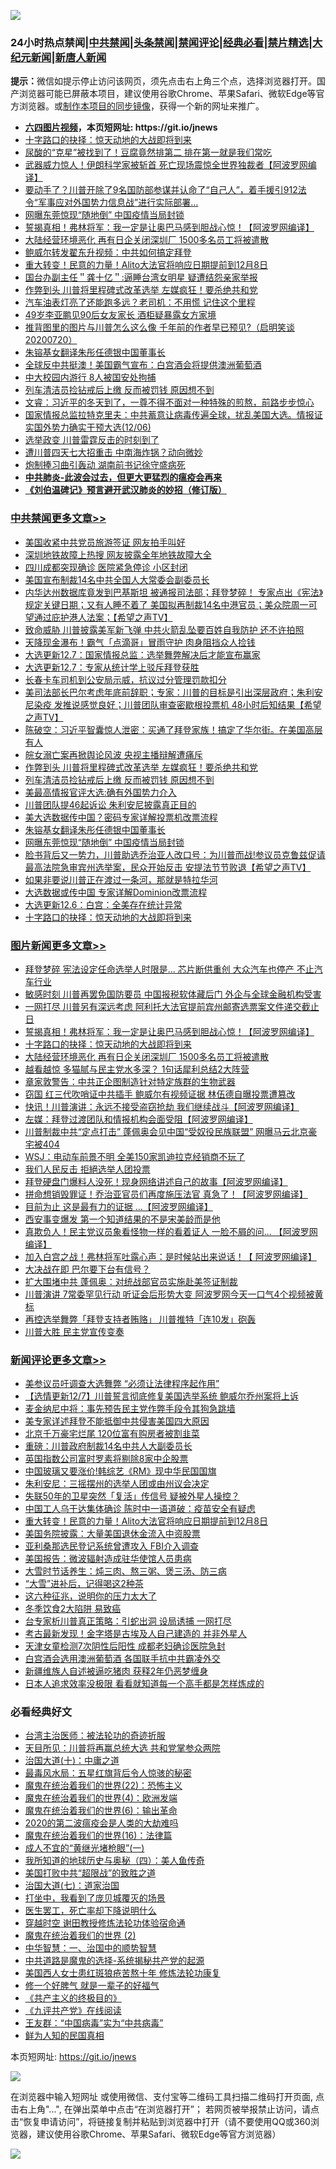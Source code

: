 ![](https://raw.githubusercontent.com/fqnews/bnews/master/64photo/fqnews-qr.jpg)

<div id="tt">
<h3>24小时热点禁闻|<a href="#%E4%B8%AD%E5%85%B1%E7%A6%81%E9%97%BB%E6%9B%B4%E5%A4%9A%E6%96%87%E7%AB%A0">中共禁闻</a>|<a href="#%E5%9B%BE%E7%89%87%E6%96%B0%E9%97%BB%E6%9B%B4%E5%A4%9A%E6%96%87%E7%AB%A0">头条禁闻</a>|<a href="#%E6%96%B0%E9%97%BB%E8%AF%84%E8%AE%BA%E6%9B%B4%E5%A4%9A%E6%96%87%E7%AB%A0">禁闻评论|<a href="#%E5%BF%85%E7%9C%8B%E7%BB%8F%E5%85%B8%E5%A5%BD%E6%96%87">经典必看|<a href="/video.md#%E7%A6%81%E7%89%87%E7%B2%BE%E9%80%89">禁片精选</a>|<a href="https://github.com/fqnews/djy/blob/master/gb/nf1351518.md#1">大纪元新闻</a>|<a href="https://github.com/fqnews/ntdtv/blob/master/gb/prog204.md#1">新唐人新闻</a></h3>
<div><b>提示：</b>微信如提示停止访问该网页，须先点击右上角三个点，选择浏览器打开。国产浏览器可能已屏蔽本项目，建议使用谷歌Chrome、苹果Safari、微软Edge等官方浏览器。或<a href="https://github.com/fqnews/bnews/blob/master/%E5%88%B6%E4%BD%9Cgit%E7%A6%81%E9%97%BB%E9%95%9C%E5%83%8F.md">制作本项目的同步镜像</a>，获得一个新的网址来推广。</div>
<ul>
<li><b><a href="http://d1.bdrive.tk/64.mp4" target="_blank">六四图片视频</a>，本页短网址: https://git.io/jnews</b></li>
<li><a href="/comments/20201207/1443483.md">十字路口的抉择：惊天动地的大战即将到来</a></li>
<li><a href="/health/20201207/1443310.md">尿酸的“克星”被找到了！豆腐竟然排第二 排在第一就是我们常吃</a></li>
<li><a href="/cnnews/20201207/1443505.md">武器威力惊人！伊朗科学家被斩首 死亡现场震惊全世界独裁者【阿波罗网编译】</a></li>
<li><a href="/comments/20201207/1443247.md">要动手了？川普开除了9名国防部参谋并认命了“自己人”，着手援引912法令“军事应对外国势力信息战”进行实际部署…</a></li>
<li><a href="/cbnews/20201207/1443583.md">网曝东莞惊现“随地倒” 中国疫情当局封锁</a></li>
<li><a href="/topimagenews/20201207/1443560.md">誓揭真相！弗林将军：我一定是让奥巴马感到胆战心惊！【阿波罗网编译】</a></li>
<li><a href="/topimagenews/20201207/1443309.md">大陆经营环境恶化 再有日企关闭深圳厂 1500多名员工将被遣散</a></li>
<li><a href="/cbnews/20201207/1443368.md">鲍威尔转发翟东升视频：中共如何搞定拜登</a></li>
<li><a href="/comments/20201207/1443691.md">重大转变！民意的力量！Alito大法官将响应日期提前到12月8日</a></li>
<li><a href="/baitai/20201207/1443466.md">国台办副主任＂龚十亿＂:逼睡台湾女明星 疑遭结怨亲家举报</a></li>
<li><a href="/cbnews/20201207/1443612.md">作弊到头 川普将里程碑式改革选举 左媒疯狂！要杀绝共和党</a></li>
<li><a href="/lifebaike/20201207/1443567.md">汽车油表灯亮了还能跑多远？老司机：不用慌 记住这个里程</a></li>
<li><a href="/yule/20201207/1443490.md">49岁李亚鹏见90后女友家长 酒柜疑暴露女方家境</a></li>
<li><a href="/bannedvideo/20201207/1443571.md">推背图里的图片与川普怎么这么像 千年前的作者早已预见?（启明笑谈20200720）</a></li>
<li><a href="/cbnews/20201207/1443596.md">朱镕基女翻译朱彤任德银中国董事长</a></li>
<li><a href="/cnnews/20201207/1443506.md">全球反中共挺澳！美国霸气宣布：白宫酒会将提供澳洲葡萄酒</a></li>
<li><a href="/cnnews/hknews/20201207/1443581.md">中大校园内游行 8人被国安处拘捕</a></li>
<li><a href="/cbnews/20201207/1443611.md">列车清洁员捡钻戒后上缴 反而被罚钱 原因想不到</a></li>
<li><a href="/bannedvideo/20201207/1443533.md">文睿：习近平的冬天到了，一尊不得不面对一种特殊的煎熬，前路步步惊心</a></li>
<li><a href="/bannedvideo/20201207/1443417.md">国家情报总监拉特克里夫：中共蓄意让病毒传遍全球，扰乱美国大选。情报证实国外势力确实干预大选(12/06)</a></li>
<li><a href="/cbnews/20201207/1443241.md">选举政变 川普雷霆反击的时刻到了</a></li>
<li><a href="/comments/20201207/1443463.md">遭川普四天七大招重击 中南海炸锅？动向微妙</a></li>
<li><a href="/cnnews/20201207/1443617.md">炮制捧习曲引轰动 湖南前书记徐守盛病死</a></li>
<li><b><a href="/comments/20200211/1275071.md" target="_blank">中共肺炎-此波会过去，但更大更猛烈的瘟疫会再来</a></b></li>
<li><b><a href="/comments/20200207/1272816.md" target="_blank">《刘伯温碑记》预言避开武汉肺炎的妙招（修订版）</a></b></li>
</ul>
</div>

<div class="catlist">
<h3><a href="/cbnews/" target="_blank">中共禁闻</a><span><a href="/cbnews/" target="_blank" rel="nofollow">更多文章>></a></span></h3>
<ul>
<li><a href="/cbnews/20201208/1443789.md" target="_blank">美国收紧中共党员旅游签证 网友拍手叫好</a></li>
<li><a href="/cbnews/20201208/1443788.md" target="_blank">深圳地铁故障上热搜 网友披露全年地铁故障大全</a></li>
<li><a href="/cbnews/20201208/1443787.md" target="_blank">四川成都突现确诊 医院紧急停诊 小区封闭</a></li>
<li><a href="/cbnews/20201208/1443771.md" target="_blank">美国宣布制裁14名中共全国人大常委会副委员长</a></li>
<li><a href="/cbnews/20201208/1443766.md" target="_blank">内华达州数据库竟发到巴基斯坦  被通报司法部；拜登梦碎！ 专家点出《宪法》规定关键日期；又有人睡不着了  美国拟再制裁14名中港官员；美众院周一可望通过庇护港人法案；【希望之声TV】</a></li>
<li><a href="/cbnews/20201208/1443744.md" target="_blank">致命威胁 川普披露美军新飞弹 中共火箭乱坠要百姓自我防护 还不许拍照</a></li>
<li><a href="/cbnews/20201208/1443743.md" target="_blank">天降现金瀑布！霸气「点滴哥」冒雨守护 肉身阻挡众人捡钱</a></li>
<li><a href="/cbnews/20201208/1443739.md" target="_blank">大选更新12.7：国家情报总监：选举舞弊解决后才能宣布赢家</a></li>
<li><a href="/cbnews/20201207/1443693.md" target="_blank">大选更新12.7：专家从统计学上驳斥拜登获胜</a></li>
<li><a href="/cbnews/20201207/1443681.md" target="_blank">长春卡车司机到公安局示威，抗议过分管理罚款扣分</a></li>
<li><a href="/cbnews/20201207/1443677.md" target="_blank">美司法部长巴尔考虑年底前辞职；专家：川普的目标是引出深层政府；朱利安尼染疫 发推说感觉良好；川普团队审查密歇根投票机 48小时后知结果【希望之声TV】</a></li>
<li><a href="/cbnews/20201207/1443676.md" target="_blank">陈破空：习近平智囊惊人泄密：买通了拜登家族！搞定了华尔街。在美国高层有人</a></li>
<li><a href="/cbnews/20201207/1443625.md" target="_blank">皖女溺亡案再掀舆论风波 央视主播辩解遭痛斥</a></li>
<li><a href="/cbnews/20201207/1443612.md" target="_blank">作弊到头 川普将里程碑式改革选举 左媒疯狂！要杀绝共和党</a></li>
<li><a href="/cbnews/20201207/1443611.md" target="_blank">列车清洁员捡钻戒后上缴 反而被罚钱 原因想不到</a></li>
<li><a href="/cbnews/20201207/1443604.md" target="_blank">美最高情报官评大选:确有外国势力介入</a></li>
<li><a href="/cbnews/20201207/1443592.md" target="_blank">川普团队提46起诉讼 朱利安尼披露真正目的</a></li>
<li><a href="/cbnews/20201207/1443593.md" target="_blank">美大选数据传中国？密码专家详解投票机改票流程</a></li>
<li><a href="/cbnews/20201207/1443596.md" target="_blank">朱镕基女翻译朱彤任德银中国董事长</a></li>
<li><a href="/cbnews/20201207/1443583.md" target="_blank">网曝东莞惊现“随地倒” 中国疫情当局封锁</a></li>
<li><a href="/cbnews/20201207/1443540.md" target="_blank">脸书背后又一势力，川普助选乔治亚人改口号：为川普而战!参议员克鲁兹促请最高法院急审宾州选举案，民众开始反击 安提法节节败退【希望之声TV】</a></li>
<li><a href="/cbnews/20201207/1443503.md" target="_blank">如果非要说川普正在渡过一条河，那就是特拉华河</a></li>
<li><a href="/cbnews/20201207/1443494.md" target="_blank">大选数据或传中国 专家详解Dominion改票流程</a></li>
<li><a href="/cbnews/20201207/1443493.md" target="_blank">大选更新12.6：白宫：全美存在统计异常</a></li>
<li><a href="/comments/20201207/1443483.md" target="_blank">十字路口的抉择：惊天动地的大战即将到来</a></li>

</ul>
</div>
<div class="catlist">
<h3><a href="/topimagenews/" target="_blank">图片新闻</a><span><a href="/topimagenews/" target="_blank" rel="nofollow">更多文章>></a></span></h3>
<ul>
<li><a href="/topimagenews/20201208/1443820.md" target="_blank">拜登梦碎 宪法设定任命选举人时限是&#8230; 芯片断供重创 大众汽车也停产 不止汽车行业</a></li>
<li><a href="/topimagenews/20201208/1443779.md" target="_blank">敏感时刻 川普再罢免国防要员 中国报税软体藏后门 外企与全球金融机构受害</a></li>
<li><a href="/topimagenews/20201208/1443753.md" target="_blank">一网打尽 川普另有深远考虑 阿利托大法官提前宾州邮寄选票案文件递交截止日</a></li>
<li><a href="/topimagenews/20201207/1443560.md" target="_blank">誓揭真相！弗林将军：我一定是让奥巴马感到胆战心惊！【阿波罗网编译】</a></li>
<li><a href="/comments/20201207/1443483.md" target="_blank">十字路口的抉择：惊天动地的大战即将到来</a></li>
<li><a href="/topimagenews/20201207/1443309.md" target="_blank">大陆经营环境恶化 再有日企关闭深圳厂 1500多名员工将被遣散</a></li>
<li><a href="/topimagenews/20201207/1443304.md" target="_blank">越看越惊 多猫腻与民主党水多深？ 1句话犀利总结2大阵营</a></li>
<li><a href="/topimagenews/20201207/1443292.md" target="_blank">章家敦警告：中共正企图制造针对特定族群的生物武器</a></li>
<li><a href="/topimagenews/20201207/1443243.md" target="_blank">窃国 红三代吹哨证中共插手 鲍威尔有视频证据 林伍德自曝投票遭篡改</a></li>
<li><a href="/topimagenews/20201206/1442956.md" target="_blank">快讯！川普演讲：永远不接受盗窃抢劫 我们继续战斗【阿波罗网编译】</a></li>
<li><a href="/topimagenews/20201206/1442867.md" target="_blank">左媒：拜登过渡团队和情报机构会面受阻【阿波罗网编译】</a></li>
<li><a href="/topimagenews/20201206/1442817.md" target="_blank">川普制裁中共“定点打击” 蓬佩奥会见中国“受奴役民族联盟” 网曝马云北京豪宅被404</a></li>
<li><a href="/topimagenews/20201206/1442795.md" target="_blank">WSJ：电动车前景不明 全美150家凯迪拉克经销商不玩了</a></li>
<li><a href="/topimagenews/20201206/1442772.md" target="_blank">我们人民反击 拒絕选举人团投票</a></li>
<li><a href="/topimagenews/20201205/1442568.md" target="_blank">拜登硬盘门爆料人没死！现身网络讲述自己的故事【阿波罗网编译】</a></li>
<li><a href="/topimagenews/20201205/1442408.md" target="_blank">拼命想销毁罪证！乔治亚官员们再度施压法官 真急了！【阿波罗网编译】</a></li>
<li><a href="/topimagenews/20201205/1442397.md" target="_blank">目前为止 这是最有力的证据 …【阿波罗网编译】</a></li>
<li><a href="/topimagenews/20201205/1442396.md" target="_blank">西安事变爆发 第一个知道结果的不是宋美龄而是他</a></li>
<li><a href="/topimagenews/20201205/1442375.md" target="_blank">真欺负人！民主党议员象看怪物一样的看着证人 一脸不屑的问&#8230; 【阿波罗网编译】</a></li>
<li><a href="/topimagenews/20201205/1442363.md" target="_blank">加入白宫之战！弗林将军吐露心声：是时候站出来说话！【 阿波罗网编译】</a></li>
<li><a href="/topimagenews/20201205/1442291.md" target="_blank">大决战在即 巴尔要下台有信号？</a></li>
<li><a href="/topimagenews/20201205/1442290.md" target="_blank">扩大围堵中共 蓬佩奥：对统战部官员实施赴美签证制裁</a></li>
<li><a href="/topimagenews/20201205/1442285.md" target="_blank">川普演讲 7常委罕见行动 听证会后形势大变 阿波罗网今天一口气4个视频被黄标</a></li>
<li><a href="/topimagenews/20201205/1442264.md" target="_blank">再控选举舞弊「拜登支持者贿赂」 川普推特「连10发」砲轰</a></li>
<li><a href="/topimagenews/20201205/1442262.md" target="_blank">川普大胜 民主党宣传变奏</a></li>

</ul>
</div>
<div class="catlist">
<h3><a href="/comments/" target="_blank">新闻评论</a><span><a href="/comments/" target="_blank" rel="nofollow">更多文章>></a></span></h3>
<ul>
<li><a href="/comments/20201208/1443812.md" target="_blank">美参议员吁调查大选舞弊 “必须让法律程序起作用”</a></li>
<li><a href="/comments/20201208/1443811.md" target="_blank">【选情更新12/7】川普誓言彻底修复美国选举系统 鲍威尔乔州案将上诉</a></li>
<li><a href="/comments/20201208/1443810.md" target="_blank">麦金纳尼中将：事先预告民主党作弊手段令其狗急跳墙</a></li>
<li><a href="/comments/20201208/1443794.md" target="_blank">美专家详述拜登不能抵御中共侵害美国四大原因</a></li>
<li><a href="/comments/20201208/1443793.md" target="_blank">北京千万豪宅烂尾 120位富有购房者被割韭菜</a></li>
<li><a href="/comments/20201208/1443783.md" target="_blank">重磅：川普政府制裁14名中共人大副委员长</a></li>
<li><a href="/comments/20201208/1443782.md" target="_blank">英国指数公司富时罗素将剔除8家中企股票</a></li>
<li><a href="/comments/20201208/1443775.md" target="_blank">中国玻璃又要涨价!韩综艺《RM》现中华民国国旗</a></li>
<li><a href="/comments/20201207/1443722.md" target="_blank">朱利安尼：三摇摆州的选举人团或由州议会决定</a></li>
<li><a href="/comments/20201207/1443697.md" target="_blank">失联50年的卫星突然「复活」传信号 疑被外星人操控？</a></li>
<li><a href="/comments/20201207/1443692.md" target="_blank">中国工人乌干达集体确诊 陈时中一语道破：疫苗安全有疑虑</a></li>
<li><a href="/comments/20201207/1443691.md" target="_blank">重大转变！民意的力量！Alito大法官将响应日期提前到12月8日</a></li>
<li><a href="/comments/20201207/1443689.md" target="_blank">美国务院披露：大量美国退休金流入中资股票</a></li>
<li><a href="/comments/20201207/1443688.md" target="_blank">亚利桑那选民登记系统曾遭攻入 FBI介入调查</a></li>
<li><a href="/comments/20201207/1443663.md" target="_blank">美国报告：微波辐射造成驻华使馆人员患病</a></li>
<li><a href="/comments/20201207/1443662.md" target="_blank">大雪时节话养生：炖三肉、熬三粥、煲三汤、防三病</a></li>
<li><a href="/comments/20201207/1443632.md" target="_blank">“大雪”进补后，记得喝这2种茶</a></li>
<li><a href="/comments/20201207/1443631.md" target="_blank">这六种征兆，说明你的压力太大了</a></li>
<li><a href="/comments/20201207/1443630.md" target="_blank">冬季饮食2大陷阱 易致癌</a></li>
<li><a href="/comments/20201207/1443606.md" target="_blank">台专家析川普真正策略：引蛇出洞 设局诱捕 一网打尽</a></li>
<li><a href="/comments/20201207/1443599.md" target="_blank">考古最新发现！金字塔是古埃及人自己建造的 并非外星人</a></li>
<li><a href="/comments/20201207/1443569.md" target="_blank">天津女童检测7次阴性后阳性 成都老妇确诊医院急封</a></li>
<li><a href="/comments/20201207/1443564.md" target="_blank">白宫酒会选用澳洲葡萄酒 各国联手抗中共霸凌外交</a></li>
<li><a href="/comments/20201207/1443553.md" target="_blank">新疆维族人自述被逼吃猪肉 获释2年仍恶梦缠身</a></li>
<li><a href="/comments/20201207/1443552.md" target="_blank">日本人追求效率没极限 看看就知道每一个高手都是怎样炼成的</a></li>

</ul>
</div>

<div class="catlist">
<h3>必看经典好文</h3>
<ul>
<li><a href="/comments/20200801/1373219.md" target="_blank">台湾主治医师：被法轮功的奇迹折服</a></li>
<li><a href="/comments/20200816/1381118.md" target="_blank">天目所见：川普将再赢总统大选 共和党掌参众两院</a></li>
<li><a href="/cbnews/20180316/915423.md" target="_blank">治国大道(十)：中庸之道</a></li>
<li><a href="/cbnews/20201005/1408304.md" target="_blank">最毒风水局：五星红旗背后令人惊骇的秘密</a></li>
<li><a href="/comments/20180804/981524.md" target="_blank">魔鬼在统治着我们的世界(22)：恐怖主义</a></li>
<li><a href="/topimagenews/20180522/946266.md" target="_blank">魔鬼在统治着我们的世界(4)：欧洲发端</a></li>
<li><a href="/topimagenews/20180524/947358.md" target="_blank">魔鬼在统治着我们的世界(6)：输出革命</a></li>
<li><a href="/comments/20200712/1359432.md" target="_blank">2020的第二波瘟疫会是人类的大劫难吗</a></li>
<li><a href="/topimagenews/20180615/958090.md" target="_blank">魔鬼在统治着我们的世界(16)：法律篇</a></li>
<li><a href="/lifebaike/20200527/1334909.md" target="_blank">成人不宜的“黄继光堵枪眼”(一)</a></li>
<li><a href="/tculture/xiulian/20170729/799172.md" target="_blank">我所知道的地球历史与奥秘（四）：美人鱼传奇</a></li>
<li><a href="/comments/20200731/1372471.md" target="_blank">美国打败中共“超限战”的致胜之道</a></li>
<li><a href="/cbnews/20190424/913985.md" target="_blank">治国大道(七)：道家治国</a></li>
<li><a href="/comments/20201015/1414242.md" target="_blank">打坐中，我看到了庞贝城覆灭的场景</a></li>
<li><a href="/sohnews/20150904/445868.md" target="_blank">医生罢工，死亡率却下降说明什么</a></li>
<li><a href="/comments/20200511/1322384.md" target="_blank">穿越时空 谢田教授修炼法轮功体验宿命通</a></li>
<li><a href="/topimagenews/20180520/944940.md" target="_blank">魔鬼在统治着我们的世界 (2)</a></li>
<li><a href="/comments/20200605/1340202.md" target="_blank">中华智慧：一、治国中的顺势智慧</a></li>
<li><a href="/comments/20181209/1044543.md" target="_blank">中共道路是魔鬼的选择-系统揭秘共产党的起源</a></li>
<li><a href="/comments/20190126/1070164.md" target="_blank">美国西人女士患红斑狼疮苦熬十年 修炼法轮功康复</a></li>
<li><a href="/funmedia/20200713/1359909.md" target="_blank">修一个好脾气 就是一辈子的好福气</a></li>
<li><a href="/bookwiki/20171120/858084.md" target="_blank">《共产主义的终极目的》</a></li>
<li><a href="/bookonline/20131116/201057.md" target="_blank">《九评共产党》在线阅读</a></li>
<li><a href="/comments/20200318/1295755.md" target="_blank">王友群：“中国病毒”实为“中共病毒”</a></li>
<li><a href="/comments/20200926/1403589.md" target="_blank">鲜为人知的民国真相</a></li>

</ul>
</div>

本页短网址: https://git.io/jnews

![](https://raw.githubusercontent.com/fqnews/bnews/master/64photo/fqnews-qr.jpg)

在浏览器中输入短网址 或使用微信、支付宝等二维码工具扫描二维码打开页面, 点击右上角"...", 在弹出菜单中点击“在浏览器打开”； 若网页被举报禁止访问，请点击“恢复申请访问”，将链接复制并粘贴到浏览器中打开（请不要使用QQ或360浏览器，建议使用谷歌Chrome、苹果Safari、微软Edge等官方浏览器）

![](https://raw.githubusercontent.com/fqnews/bnews/master/64photo/wx.jpg)